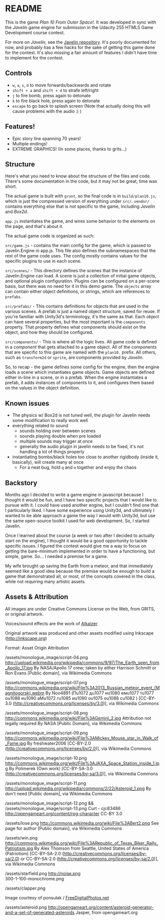 # README #

This is the game *Plan 10 From Outer Space!*. It was developed in sync with the *Javelin* game engine for submission in the Udacity 255 HTML5 Game Development course contest.

For more on *Javelin*, see the [Javelin repository](https://github.com/evillemez/javelin).  It's poorly documented for now, and probably has a few hacks for the sake of getting this game done for the contest.  It's also missing a fair amount of features I didn't have time to implement for the contest.

## Controls ##

* `w`, `a`, `s`, `d` to move forwards/backwards and rotate
* `shift + a` and `shift + d` to strafe left/right
* `j` to fire bomb, press again to detonate
* `k` to fire black hole, press again to detonate
* `escape` to go back to splash screen (Note that actually doing this will cause problems with the audio :) )

## Features! ##

* Epic story line spanning 70 years!
* Multiple endings!
* EXTREME GRAPHICS! (In some places, thanks to grits...)

## Structure ##

Here's what you need to know about the structure of the files and code.  There's some documentation in the code, but it may not be great, time was short.

The actual game is built with `grunt`, so the final code is in `build/plan10.js`, which is just the compressed version of everything under `src/`.  `vendor/` contains everything else that is not specific to the game, including *Javelin* and *Box2d*.

`app.js` instantiates the game, and wires some behavior to the elements on the page, and that's about it.

The actual game code is organized as such:

`src/game.js` - contains the main config for the game, which is passed to Javelin.Engine in app.js.  This file also defines the subnamespaces that the rest of the game code uses.  The config mostly contains values for the specific plugins to use in each scene.

`src/scenes/` - This directory defines the scenes that the instance of Javelin.Engine can load.  A scene is just a collection of initial game objects, and optional plugin configuration.  Plugins can be configured on a per-scene basis, but there was no need for it in this demo game.  The `objects` array can contain either object definitions, or strings, which are references to `prefabs`.  

`src/prefabs/` - This contains definitions for objects that are used in the various scenes.  A prefab is just a named object structure, saved for reuse. If you're familiar with Unity3d's terminology, it's the same as that.  Each object can have several properties, but the most important is the `components` property.  That property defines what components should exist on the object, and how they should be configured.

`src/components/` - This is where all the logic lives.  All game code is defined in a *component* that gets attached to a game object.  All of the components that are specific to this game are named with the `plan10.` prefix.  All others, such as `transform2d` or `sprite`, are components provided by *Javelin*.

So, to recap - the game defines some config for the engine, then the engine loads a scene which instantiates game objects.  Game objects are defined either in-line in a scene, or in a prefab.  When the engine instantiates a prefab, it adds instances of components to it, and configures them based on the values in the object definition.

## Known issues ##

* The physics w/ Box2d is not tuned well, the plugin for Javelin needs some modification to really work well
* everything related to sound
    * sounds holding over between scenes
    * sounds playing double when pre loaded
    * multiple sounds may trigger at once
    * generally the audio plugin in javelin needs to be fixed, it's not handling a lot of things properly
* instantiating bombs/black holes too close to another rigidbody (inside it, basically), will create many at once
    * For a neat bug, hold `q` and `e` together and enjoy the chaos

## Backstory ##

Months ago I decided to write a game engine in javascript because I thought it would be fun, and I have two specific projects that I would like to pursue with it.  I could have used another engine, but I couldn't find one that I particularly liked.  I have some experience using Unity3d, and ultimately I wanted to be able approach a game the way I would with Unity3d, but use the same open-source toolkit I used for web development.  So, I started Javelin.

Once I learned about the course (a week or two after I decided to actually start on the engine), I thought it would be a good opportunity to tackle specific issues.  I figured the contest would give me a way to focus on getting the bare-minimum implemented in order to have a functioning, but simple, game.  So... I needed a premise for a game.

My wife brought up saving the Earth from a meteor, and that immediately seemed like a good idea because the premise would be enough to build a game that demonstrated all, or most, of the concepts covered in the class, while not requiring many artistic assets.

## Assets & Attribution ##

All images are under Creative Commons License on the Web, from GRITS, or original artwork.

Voices/sound effects are the work of [Alkaizer](http://alkaizer.newgrounds.com/movies/)

Original artwork was produced and other assets modified using Inkscape (http://inkscape.org)

Format:
Asset
    Origin
    Attribution


/assets/monologue_image/script-04.png
     http://upload.wikimedia.org/wikipedia/commons/9/97/The_Earth_seen_from_Apollo_17.jpg
     By NASA/Apollo 17 crew; taken by either Harrison Schmitt or Ron Evans [Public domain], via Wikimedia Commons

/assets/monologue_image/script-07.png
     http://commons.wikimedia.org/wiki/File%3A2013_Russian_meteor_event_(Magnitogorsk).webm
     By Noo4891 (Пu1072 дu1077 нu1080 емu1077 тu1077 оu1088 иu1090 аМu1072 гu1085 иu1090 оu1075 оu1088 сu1082 ) [CC-BY-3.0 (http://creativecommons.org/licenses/by/3.0)], via Wikimedia Commons

/assets/monologue_image/script-08.png
     http://commons.wikimedia.org/wiki/File%3AGemini_2.jpg
     Attribution not legally required By NASA [Public Domain], via Wikimedia Commons

/assets/monologue_image/script-09.png
     http://commons.wikimedia.org/wiki/File%3AMickey_Mouse_star_in_Walk_of_Fame.jpg
     By freshwater2006 [CC-BY-2.0 (http://creativecommons.org/licenses/by/2.0)], via Wikimedia Commons

/assets/monologue_image/script-10.png
     http://commons.wikimedia.org/wiki/File%3AJAXA_Space_Station_inside_1.jpg
     By Polimerek (Own work) [CC-BY-SA-3.0 (http://creativecommons.org/licenses/by-sa/3.0)], via Wikimedia Commons

/assets/monologue_image/script-11.png
     http://upload.wikimedia.org/wikipedia/commons/2/22/Asteroid_1.png
     By don't need [Public domain], via Wikimedia Commons

/assets/monologue_image/script-12.png &&
/assets/monologue_image/script-13.png
     Curt - cjc83486  http://opengameart.org/content/rpg-character
     CC-BY 3.0
     
/assets/lose.png
     http://commons.wikimedia.org/wiki/File%3ABert2.png
     See page for author [Public domain], via Wikimedia Commons

/assets/win.png
     http://commons.wikimedia.org/wiki/File%3ARepublic_of_Texas_Biker_Rally_Patriotism.jpg
     By Alex Thomson from Seattle, United States of America (Patriotism)
     [CC-BY-SA-2.0 (http://creativecommons.org/licenses/by-sa/2.0) or
     CC-BY-SA-2.0 (http://creativecommons.org/licenses/by-sa/2.0)], via
     Wikimedia Commons

/assets/starfield.png
     http://noise.png  
     300-1-100-monochrome.png

/assets/clapper.png
     <p>Image courtesy of ponsulak / <a href="http://www.freedigitalphotos.net" target="_blank">FreeDigitalPhotos.net</a></p>

/assets/asteroid.png
    http://opengameart.org/content/asteroid-generator-and-a-set-of-generated-asteroids
    Jasper, from opengameart.org